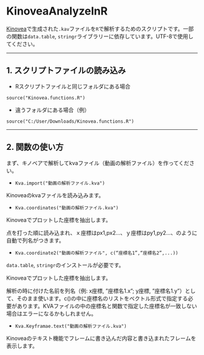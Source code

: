# KinoveaAnalyzeInR

[Kinovea](https://www.kinovea.org/)で生成された`.kav`ファイルを`R`で解析するためのスクリプトです。一部の関数は`data.table`, `stringr`ライブラリーに依存しています。UTF-8で使用してください。

---

## 1.	スクリプトファイルの読み込み

- Rスクリプトファイルと同じフォルダにある場合

```
source("Kinovea.functions.R")
```


- 違うフォルダにある場合（例）

```
source("C:/User/Downloads/Kinovea.functions.R")
```

---


## 2.	関数の使い方

まず、キノベアで解析してkvaファイル（動画の解析ファイル）を作ってください。


- `Kva.import("動画の解析ファイル.kva")`

Kinoveaのkvaファイルを読み込みます。


- `Kva.coordinates("動画の解析ファイル.kva")`

Kinoveaでプロットした座標を抽出します。

点を打った順に読み込まれ、ｘ座標はpx1,px2...、ｙ座標はpy1,py2...、のように自動で列名がつきます。


- `Kva.coordinate2("動画の解析ファイル", c(“座標名1”,“座標名2”,...))`

`data.table`, `stringr`のインストールが必要です。

Kinoveaでプロットした座標を抽出します。

解析の時に付けた名前を列名（例: x座標, ”座標名1.x”; y座標, ”座標名1.y”）として、そのまま使います。c()の中に座標名のリストをベクトル形式で指定する必要があります。KVAファイルの中の座標名と関数で指定した座標名が一致しない場合はエラーになるかもしれません。


- `Kva.Keyframae.text("動画の解析ファイル.kva")`

Kinoveaのテキスト機能でフレームに書き込んだ内容と書き込まれたフレームを表示します。

